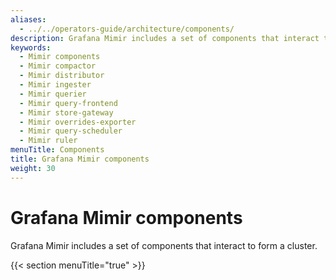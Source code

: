 ```yaml
---
aliases:
  - ../../operators-guide/architecture/components/
description: Grafana Mimir includes a set of components that interact to form a cluster.
keywords:
  - Mimir components
  - Mimir compactor
  - Mimir distributor
  - Mimir ingester
  - Mimir querier
  - Mimir query-frontend
  - Mimir store-gateway
  - Mimir overrides-exporter
  - Mimir query-scheduler
  - Mimir ruler
menuTitle: Components
title: Grafana Mimir components
weight: 30
---
```



# Grafana Mimir components

Grafana Mimir includes a set of components that interact to form a cluster.

{{< section menuTitle="true" >}}
